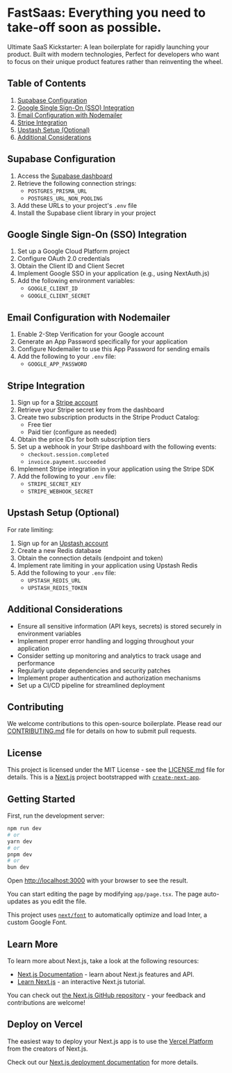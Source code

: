 # FastSaas: Everything you need to take-off soon as possible.

Ultimate SaaS Kickstarter: A lean boilerplate for rapidly
launching your product. Built with modern technologies, Perfect
for developers who want to focus on their unique product features
rather than reinventing the wheel.

## Table of Contents

1. [Supabase Configuration](#supabase-configuration)
2. [Google Single Sign-On (SSO) Integration](#google-single-sign-on-sso-integration)
3. [Email Configuration with Nodemailer](#email-configuration-with-nodemailer)
4. [Stripe Integration](#stripe-integration)
5. [Upstash Setup (Optional)](#upstash-setup-optional)
6. [Additional Considerations](#additional-considerations)

## Supabase Configuration

1. Access the [Supabase dashboard](https://supabase.com/dashboard/project/)
2. Retrieve the following connection strings:
   - `POSTGRES_PRISMA_URL`
   - `POSTGRES_URL_NON_POOLING`
3. Add these URLs to your project's `.env` file
4. Install the Supabase client library in your project

## Google Single Sign-On (SSO) Integration

1. Set up a Google Cloud Platform project
2. Configure OAuth 2.0 credentials
3. Obtain the Client ID and Client Secret
4. Implement Google SSO in your application (e.g., using NextAuth.js)
5. Add the following environment variables:
   - `GOOGLE_CLIENT_ID`
   - `GOOGLE_CLIENT_SECRET`

## Email Configuration with Nodemailer

1. Enable 2-Step Verification for your Google account
2. Generate an App Password specifically for your application
3. Configure Nodemailer to use this App Password for sending emails
4. Add the following to your `.env` file:
   - `GOOGLE_APP_PASSWORD`

## Stripe Integration

1. Sign up for a [Stripe account](https://dashboard.stripe.com/register)
2. Retrieve your Stripe secret key from the dashboard
3. Create two subscription products in the Stripe Product Catalog:
   - Free tier
   - Paid tier (configure as needed)
4. Obtain the price IDs for both subscription tiers
5. Set up a webhook in your Stripe dashboard with the following events:
   - `checkout.session.completed`
   - `invoice.payment.succeeded`
6. Implement Stripe integration in your application using the Stripe SDK
7. Add the following to your `.env` file:
   - `STRIPE_SECRET_KEY`
   - `STRIPE_WEBHOOK_SECRET`

## Upstash Setup (Optional)

For rate limiting:

1. Sign up for an [Upstash account](https://upstash.com/)
2. Create a new Redis database
3. Obtain the connection details (endpoint and token)
4. Implement rate limiting in your application using Upstash Redis
5. Add the following to your `.env` file:
   - `UPSTASH_REDIS_URL`
   - `UPSTASH_REDIS_TOKEN`

## Additional Considerations

- Ensure all sensitive information (API keys, secrets) is stored securely in environment variables
- Implement proper error handling and logging throughout your application
- Consider setting up monitoring and analytics to track usage and performance
- Regularly update dependencies and security patches
- Implement proper authentication and authorization mechanisms
- Set up a CI/CD pipeline for streamlined deployment

## Contributing

We welcome contributions to this open-source boilerplate. Please read our [CONTRIBUTING.md](CONTRIBUTING.md) file for details on how to submit pull requests.

## License

This project is licensed under the MIT License - see the [LICENSE.md](LICENSE.md) file for details.
This is a [Next.js](https://nextjs.org/) project bootstrapped with [`create-next-app`](https://github.com/vercel/next.js/tree/canary/packages/create-next-app).

## Getting Started

First, run the development server:

```bash
npm run dev
# or
yarn dev
# or
pnpm dev
# or
bun dev
```

Open [http://localhost:3000](http://localhost:3000) with your browser to see the result.

You can start editing the page by modifying `app/page.tsx`. The page auto-updates as you edit the file.

This project uses [`next/font`](https://nextjs.org/docs/basic-features/font-optimization) to automatically optimize and load Inter, a custom Google Font.

## Learn More

To learn more about Next.js, take a look at the following resources:

- [Next.js Documentation](https://nextjs.org/docs) - learn about Next.js features and API.
- [Learn Next.js](https://nextjs.org/learn) - an interactive Next.js tutorial.

You can check out [the Next.js GitHub repository](https://github.com/vercel/next.js/) - your feedback and contributions are welcome!

## Deploy on Vercel

The easiest way to deploy your Next.js app is to use the [Vercel Platform](https://vercel.com/new?utm_medium=default-template&filter=next.js&utm_source=create-next-app&utm_campaign=create-next-app-readme) from the creators of Next.js.

Check out our [Next.js deployment documentation](https://nextjs.org/docs/deployment) for more details.
